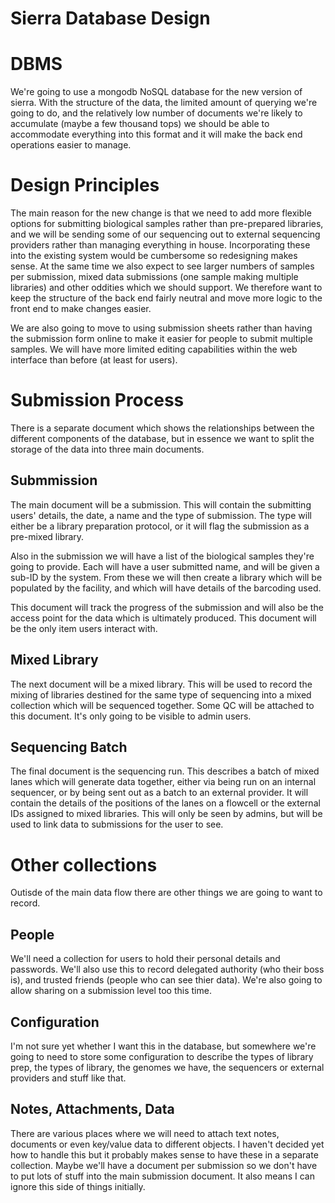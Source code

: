 Sierra Database Design
======================


DBMS
====

We're going to use a mongodb NoSQL database for the new version
of sierra.  With the structure of the data, the limited amount
of querying we're going to do, and the relatively low number of
documents we're likely to accumulate (maybe a few thousand tops)
we should be able to accommodate everything into this format and
it will make the back end operations easier to manage.


Design Principles
=================

The main reason for the new change is that we need to add more 
flexible options for submitting biological samples rather than
pre-prepared libraries, and we will be sending some of our sequencing
out to external sequencing providers rather than managing everything
in house.  Incorporating these into the existing system would be
cumbersome so redesigning makes sense.  At the same time we also 
expect to see larger numbers of samples per submission, mixed data
submissions (one sample making multiple libraries) and other oddities
which we should support.  We therefore want to keep the structure of
the back end fairly neutral and move more logic to the front end to
make changes easier.

We are also going to move to using submission sheets rather than
having the submission form online to make it easier for people to
submit multiple samples.  We will have more limited editing capabilities
within the web interface than before (at least for users).


Submission Process
==================

There is a separate document which shows the relationships between the
different components of the database, but in essence we want to split
the storage of the data into three main documents.

Submmission
-----------

The main document will be a submission.  This will contain the submitting
users' details, the date, a name and the type of submission.  The type will
either be a library preparation protocol, or it will flag the submission as
a pre-mixed library.

Also in the submission we will have a list of the biological samples they're 
going to provide.  Each will have a user submitted name, and will be given
a sub-ID by the system.  From these we will then create a library which will
be populated by the facility, and which will have details of the barcoding
used.

This document will track the progress of the submission and will also be the
access point for the data which is ultimately produced.  This document will be
the only item users interact with.


Mixed Library
-------------

The next document will be a mixed library.  This will be used to record the
mixing of libraries destined for the same type of sequencing into a mixed 
collection which will be sequenced together.  Some QC will be attached to
this document.  It's only going to be visible to admin users.


Sequencing Batch
----------------

The final document is the sequencing run.  This describes a batch of mixed 
lanes which will generate data together, either via being run on an internal
sequencer, or by being sent out as a batch to an external provider.  It will
contain the details of the positions of the lanes on a flowcell or the external
IDs assigned to mixed libraries.  This will only be seen by admins, but will
be used to link data to submissions for the user to see.


Other collections
=================

Outisde of the main data flow there are other things we are going to want to
record.

People
------

We'll need a collection for users to hold their personal details and passwords.
We'll also use this to record delegated authority (who their boss is), and 
trusted friends (people who can see thier data).  We're also going to allow
sharing on a submission level too this time.

Configuration
-------------

I'm not sure yet whether I want this in the database, but somewhere we're going
to need to store some configuration to describe the types of library prep, the
types of library, the genomes we have, the sequencers or external providers and
stuff like that.


Notes, Attachments, Data
------------------------

There are various places where we will need to attach text notes, documents or 
even key/value data to different objects.  I haven't decided yet how to handle
this but it probably makes sense to have these in a separate collection.  Maybe
we'll have a document per submission so we don't have to put lots of stuff into
the main submission document.  It also means I can ignore this side of things 
initially.






















